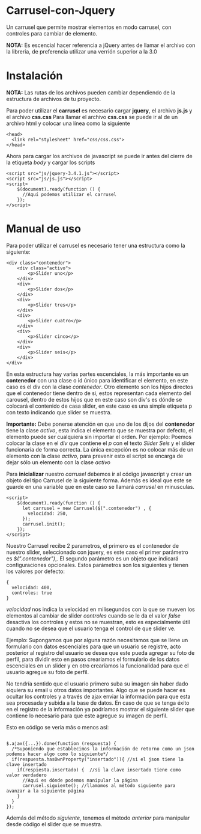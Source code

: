# Carrusel-con-Jquery
Un carrusel que permite mostrar elementos en modo carrusel, con controles para cambiar de elemento.


**NOTA:** Es escencial hacer referencia a jQuery antes de llamar el archivo con la libreria, de preferencia utilizar una verrión superior a la 3.0
  
  
 
# Instalación
**NOTA:** Las rutas de los archivos pueden cambiar dependiendo de la estructura de archivos de tu proyecto. 

Para poder utilizar el __carrusel__ es necesario cargar __jquery__, el archivo __js.js__ y el archivo __css.css__
Para llamar el archivo __css.css__ se puede ir al _<head>_ de un archivo html y colocar una línea como la siguiente

```
<head>  
  <link rel="stylesheet" href="css/css.css">
</head>
```
Ahora para cargar los archivos de javascript se puede ir antes del cierre de la etiqueta _body_ y cargar los scripts
```
<script src="js/jquery-3.4.1.js"></script>
<script src="js/js.js"></script>
<script>
    $(document).ready(function () {
      //Aquí podemos utilizar el carrusel
    });
</script>
``` 

# Manual de uso

Para poder utilizar el carrusel es necesario tener una estructura como la siguiente:
```
<div class="contenedor">
    <div class="activo">
        <p>Slider uno</p>
    </div>
    <div>
        <p>Slider dos</p>
    </div>
    <div>
        <p>Slider tres</p>
    </div>
    <div>
        <p>Slider cuatro</p>
    </div>
    <div>
        <p>Slider cinco</p>
    </div>
    <div>
        <p>Slider seis</p>
    </div>
</div>  
```
En esta estructura hay varias partes escenciales, la más importante es un **contenedor** con una clase o id único para identificar el elemento, en este caso es el div con la clase *contenedor*. 
Otro elemento son los hijos directos que el contenedor tiene dentro de si, estos representan cada elemento del carousel, dentro de estos hijos que en este caso son div's es dónde se colocará el contenido de casa slider, en este caso es una simple etiqueta p con texto indicando que slider se muestra. 
 
**Importante:** Debe ponerse atención en que uno de los dijos del **contenedor** tiene la clase _activo_, esta indica el elemento que se muestra por defecto, el elemento puede ser cualquiera sin importar el orden. Por ejemplo: Poemos colocar la clase en el _div_ que contiene el _p_ con el texto _Slider Seis_ y el slider funcionaría de forma correcta. 
La única excepción es no colocar más de un elemento con la clase _activo_, para prevenir esto el script se encarga de dejar sólo un elemento con la clase _activo_  

Para **inicializar** nuestro _carrusel_ debemos ir al código javascript y crear un objeto del tipo Carrusel de la siguiente forma. Además es ideal que este se guarde en una variable que en este caso se llamará _carrusel_ en minusculas.

```
<script>
    $(document).ready(function () {
      let carrusel = new Carrusel($(".contenedor") , {
        velocidad: 250,
      });
      carrusel.init();
    });
</script>
```

Nuestro Carrusel recibe 2 parametros, el primero es el contenedor de nuestro slider, seleccionado con jquery, es este caso el primer parámetro es _$(".contenedor")_,.
El segundo parámetro es un objeto que indicará configuraciones opcionales.
Estos parámetros son los siguientes y tienen los valores por defecto:
```
{
  velocidad: 400,
  controles: true
}
``` 
_velocidad_ nos indica la velocidad en milisegundos con la que se mueven los elementos al cambiar de slider
_controles_ cuando se le da el valor _false_ desactiva los controles y estos no se muestran, esto es especialmente útil cuando no se desea que el usuario tenga el control de que slider ve.

Ejemplo:
Supongamos que por alguna razón necesitamos que se llene un formulario con datos escenciales para que un usuario se registre, acto posterior al registro del usuario se desea que este pueda agregar su foto de perfil, para dividir esto en pasos creariamos el formulario de los datos escenciales en un slider y en otro crearíamos la funcionalidad para que el usuario agregue su foto de perfil.

No tendría sentido que el usuario primero suba su imagen sin haber dado siquiera su email u otros datos importantes. Algo que se puede hacer es ocultar los controles y a través de ajax enviar la información para que esta sea procesada y subida a la base de datos.
En caso de que se tenga éxito en el registro de la información ya podríamos mostrar el siguiente slider que contiene lo necesario para que este agregue su imagen de perfil.

Esto en código se vería más o menos así:

```

$.ajax({...}).done(function (respuesta) {
  /*Suponiendo que establecimos la información de retorno como un json podemos hacer algo como lo siguiente*/
  if(respuesta.hasOwnProperty("insertado")){ //si el json tiene la clave insertado
    if(respiesta.insertado) {  //si la clave insertado tiene como valor verdadero
      //Aqui es dónde podemos manipular la página
      carrusel.siguiente(); //llamamos al método siguiente para avanzar a la siguiente página
    }
  }
});

```

Además del método *siguiente*, tenemos el método *anterior* para manipular desde código el slider que se muestra. 


